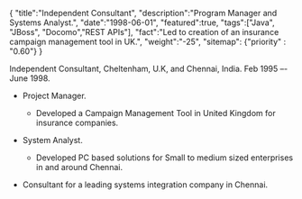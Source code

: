 {
    "title":"Independent Consultant",
    "description":"Program Manager and Systems Analyst.",
    "date":"1998-06-01",
    "featured":true,
    "tags":["Java", "JBoss", "Docomo","REST APIs"],
    "fact":"Led to creation of an insurance campaign management tool in UK.",
    "weight":"-25",
    "sitemap": {"priority" : "0.60"}
}


Independent Consultant, Cheltenham, U.K, and Chennai, India. Feb 1995 –- June 1998.

- Project Manager. 
  * Developed a Campaign Management Tool in United Kingdom for insurance companies.

- System Analyst.
  * Developed PC based solutions for Small to medium sized enterprises in and around Chennai. 

- Consultant for a leading systems integration company in Chennai.
